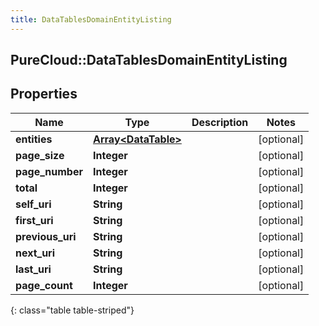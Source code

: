 ```yaml
---
title: DataTablesDomainEntityListing
---
```

## PureCloud::DataTablesDomainEntityListing

## Properties

|Name | Type | Description | Notes|
|------------ | ------------- | ------------- | -------------|
| **entities** | [**Array&lt;DataTable&gt;**](DataTable.html) |  | [optional] |
| **page_size** | **Integer** |  | [optional] |
| **page_number** | **Integer** |  | [optional] |
| **total** | **Integer** |  | [optional] |
| **self_uri** | **String** |  | [optional] |
| **first_uri** | **String** |  | [optional] |
| **previous_uri** | **String** |  | [optional] |
| **next_uri** | **String** |  | [optional] |
| **last_uri** | **String** |  | [optional] |
| **page_count** | **Integer** |  | [optional] |
{: class="table table-striped"}


